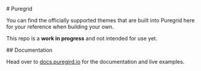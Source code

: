 # Puregrid

You can find the officially supported themes that are built into Puregrid here for your reference when building your own.

This repo is a **work in progress** and not intended for use yet.

## Documentation

Head over to [docs.puregird.io](https://docs.puregrid.io) for the documentation and live examples.
